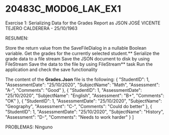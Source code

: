 # 20483C_MOD06_LAK_EX1
Exercise 1: Serializing Data for the Grades Report as JSON
JOSÉ VICENTE TEJERO CALDERERA - 25/10/1963

RESUMEN:

 Store the return value from the SaveFileDialog in a nullable Boolean variable.
 Get the grades for the currently selected student.**
 Serialize the grade data to a file stream
 Save the JSON document to disk by using FileStream
 Save the data to the file by using FileStream** task
 Run the application and check the save functionality
 
 The content of the  **Grades.Json** file is the following:
  {
    "StudentID": 1,
    "AssessmentDate": "25/10/2020",
    "SubjectName": "Math",
    "Assessment": "A-",
    "Comments": "Good"
  },
  {
    "StudentID": 1,
    "AssessmentDate": "25/10/2020",
    "SubjectName": "English",
    "Assessment": "B+",
    "Comments": "OK"
  },
  {
    "StudentID": 1,
    "AssessmentDate": "25/10/2020",
    "SubjectName": "Geography",
    "Assessment": "C-",
    "Comments": "Could do better"
  },
  {
    "StudentID": 1,
    "AssessmentDate": "25/10/2020",
    "SubjectName": "History",
    "Assessment": "D-",
    "Comments": "Needs to work harder"
  }
]

PROBLEMAS:
Ninguno
